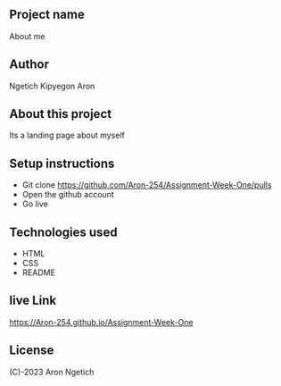 ## Project name
About me
## Author
Ngetich Kipyegon Aron
## About this project
Its a  landing page about myself
## Setup instructions
- Git clone https://github.com/Aron-254/Assignment-Week-One/pulls
- Open the github account
- Go live

## Technologies used
- HTML
- CSS
- README

## live Link 
https://Aron-254.github.io/Assignment-Week-One
## License
(C)-2023 Aron Ngetich